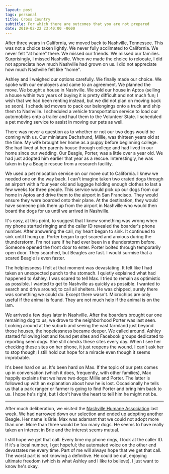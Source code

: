 ```yaml
---
layout: post
tags: personal
title: Cross Country
subtitle: For which there are outcomes that you are not prepared
date: 2019-02-22 23:40:00 -0600
---
```


After three years in California, we moved back to Nashville, Tennessee. This was not a choice taken lightly. We never fully acclimated to California. We never felt "at home" there. We missed our friends. We missed our families. Surprisingly, I missed Nashville. When we made the choice to relocate, I did not appreciate how much Nashville had grown on us. I did not appreciate how much Nashville felt like "home".

Ashley and I weighed our options carefully. We finally made our choice. We spoke with our employers and came to an agreement. We planned the move. We bought a house in Nashville. We sold our house in Aptos (selling a house within two years of buying it is pretty difficult and not much fun; I wish that we had been renting instead, but we did not plan on moving back so soon). I scheduled movers to pack our belongings onto a truck and ship them to Nashville. I scheduled a vehicle transportation service to load our automobiles onto a trailer and haul them to the Volunteer State. I scheduled a pet moving service to assist in moving our pets as well.

There was never a question as to whether or not our two dogs would be coming with us. Our miniature Dachshund, Millie, was thirteen years old at the time. My wife brought her home as a puppy before beginning college. She had lived at her parents house through college and had lived in our home since our wedding. Our Beagle, Porter, was a little over a year old. We had just adopted him earlier that year as a rescue. Interestingly, he was taken in by a Beagle rescue from a research facility.

We used a pet relocation service on our move out to California. I knew we needed one on the way back. I can't imagine taken two crated dogs through an airport with a four year old and luggage holding enough clothes to last a few weeks for three people. This service would pick up our dogs from our home in Aptos and drive them to the airport in San Francisco. They would ensure they were boarded onto their plane. At the destination, they would have someone pick them up from the airport in Nashville who would then board the dogs for us until we arrived in Nashville.

It's easy, at this point, to suggest that I knew something was wrong when my phone started ringing and the caller ID revealed the boarder's phone number. After answering the call, my heart began to sink. It continued to sink until I hung up. Porter began to get scared and anxious during the thunderstorm. I'm not sure if he had ever been in a thunderstorm before. Someone opened the front door to enter. Porter bolted through temporarily open door. They searched, but Beagles are fast. I would surmise that a scared Beagle is even faster.

The helplessness I felt at that moment was devastating. It felt like I had taken an unexpected punch to the stomach. I quietly explained what had happened to Ashley. I was scared to tell Max. I tried to remain as optimistic as possible. I wanted to get to Nashville as quickly as possible. I wanted to search and drive around; to call all shelters. He was chipped, surely there was something we could do. Except there wasn't. Microchips are only useful if the animal is found. They are not much help if the animal is on the lam.

We arrived a few days later in Nashville. After the boarders brought our one remaining dog to us, we drove to the neighborhood Porter was last seen. Looking around at the suburb and seeing the vast farmland just beyond those houses, the hopelessness became deeper. We called around. Ashley started following lost and found pet sites and Facebook groups dedicated to reporting seen dogs. She still checks these sites every day. When I see her checking these sites on her phone, it just reopens the wound. I can't ask her to stop though; I still hold out hope for a miracle even though it seems improbable.

It's been hard on us. It's been hard on Max. If the topic of our pets comes up in conversation (which it does, frequently, with other families), Max happily explains that we have two dogs: Millie and Porter. The latter is followed up with an explanation about how he is lost. Occasionally he tells us that a park ranger or farmer is going to find Porter and bring him back to us. I hope he's right, but I don't have the heart to tell him he might not be.

***

After much deliberation, we visited the [Nashville Humane Association](http://nashvillehumane.org) last week. We had narrowed down our selection and ended up adopting another Beagle. Her name is Brie. Max was adamant that we could not adopt more than one. More than three would be too many dogs. He seems to have really taken an interest in Brie and the interest seems mutual.

I still hope we get that call. Every time my phone rings, I look at the caller ID. If it's a local number, I get hopeful; the automated voice on the other end devastates me every time. Part of me will always hope that we get that call. The worst part is not knowing a definitive. He could be out, enjoying ultimate freedom (which is what Ashley and I like to believe). I just want to know he's okay.
